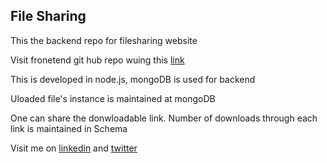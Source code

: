 ## File Sharing

<p>This the backend repo for filesharing website</p>
<p>Visit fronetend git hub repo wuing this <a href="https://github.com/Manish03Singh/FileSharingFrontend/tree/main">link</a></p>

<p>This is developed in node.js, mongoDB is used for backend</p>
<p>Uloaded file's instance is maintained at mongoDB</p>
<p>One can share the donwloadable link. Number of downloads through each link is maintained in Schema</p>

<p>Visit me on <a href="https://www.linkedin.com/in/manish-kumar-singh-12a28a190/">linkedin</a> and <a href="https://twitter.com/Manish_03_Singh">twitter</a></p>
